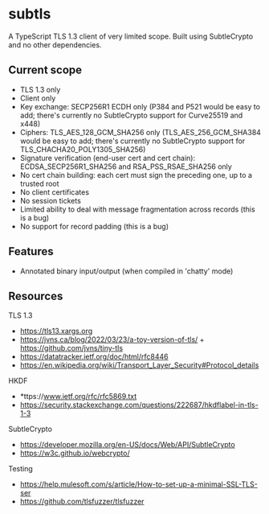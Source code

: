 # subtls

A TypeScript TLS 1.3 client of very limited scope. Built using SubtleCrypto and no other dependencies.


## Current scope

* TLS 1.3 only
* Client only
* Key exchange: SECP256R1 ECDH only (P384 and P521 would be easy to add; there's currently no SubtleCrypto support for  Curve25519 and x448)
* Ciphers: TLS_AES_128_GCM_SHA256 only (TLS_AES_256_GCM_SHA384 would be easy to add; there's currently no SubtleCrypto support for TLS_CHACHA20_POLY1305_SHA256)
* Signature verification (end-user cert and cert chain): ECDSA_SECP256R1_SHA256 and RSA_PSS_RSAE_SHA256 only
* No cert chain building: each cert must sign the preceding one, up to a trusted root
* No client certificates 
* No session tickets
* Limited ability to deal with message fragmentation across records (this is a bug)
* No support for record padding (this is a bug)


## Features

* Annotated binary input/output (when compiled in 'chatty' mode)


## Resources

TLS 1.3

* https://tls13.xargs.org
* https://jvns.ca/blog/2022/03/23/a-toy-version-of-tls/ + https://github.com/jvns/tiny-tls
* https://datatracker.ietf.org/doc/html/rfc8446
* https://en.wikipedia.org/wiki/Transport_Layer_Security#Protocol_details

HKDF

* *ttps://www.ietf.org/rfc/rfc5869.txt
* https://security.stackexchange.com/questions/222687/hkdflabel-in-tls-1-3

SubtleCrypto

* https://developer.mozilla.org/en-US/docs/Web/API/SubtleCrypto
* https://w3c.github.io/webcrypto/

Testing

* https://help.mulesoft.com/s/article/How-to-set-up-a-minimal-SSL-TLS-ser
* https://github.com/tlsfuzzer/tlsfuzzer
